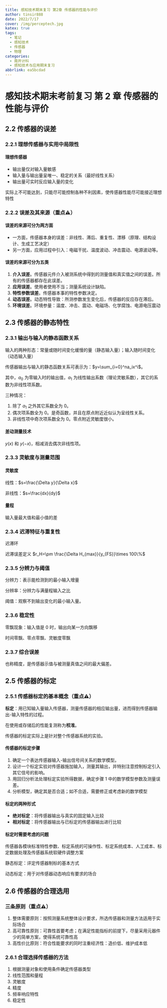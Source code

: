 ```yaml
---
title: 感知技术期末复习 第2章 传感器的性能与评价
author: tinsir888
date: 2022/7/17
cover: /img/perceptech.jpg
katex: true
tags:
  - 笔记
  - 感知技术
  - 传感器
  - 物理
categories:
  - 南开计科
  - 感知技术与应用期末复习
abbrlink: ea5bcdad
---
```


# 感知技术期末考前复习 第 2 章 传感器的性能与评价

## 2.2 传感器的误差

### 2.2.1 理想传感器与实用中局限性

#### 理想传感器

- 输出量仅对输入量敏感
- 输入量与输出量呈唯一、稳定的关系（最好线性关系）
- 输出量可实时反应输入量的变化

实际上不可能达到，只能尽可能控制各种不利因素，使传感器性能尽可能接近理想特性

### 2.2.2 误差及其来源（重点:warning:）

#### 误差的来源可分为两方面

- 一方面，传感器本身的误差：非线性、滞后、重复性、漂移（原理、结构设计、生成工艺决定）
- 另一方面，应用过程中引入：电磁干扰、温度波动、冲击震动、电源波动等。

#### 误差的来源可分为五类

1. **介入误差**。传感器元件介入被测系统中得到的测量值和真实值之间的误差。所有的传感器都存在此误差。
2. **应用误差**。使用者使用不当；测量系统设计缺陷。
3. **特性参数误差**。传感器本事的特性参数决定。
4. **动态误差**。动态特性导致：所测参数发生变化后，传感器的反应存在滞后。
5. **环境误差**。环境参量：温度、冲击、震动、电磁场、化学腐蚀、电源电压震动

## 2.3 传感器的静态特性

### 2.3.1 输出与输入的静态函数关系

输入的两种形态：常量或随时间变化缓慢的量（静态输入量）；输入随时间变化（动态输入量）

传感器输出与输入的静态函数关系可表示为：$y=\sum_{i=0}^na_ix^i$。

其中，$a_0$ 为零输入时的输出值，$a_1$ 为线性输出系数（理论灵敏系数），其它的系数为非线性项系数。

三种情况：

1. 除了 $a_1$ 之外其它系数全为 0。
2. 偶次项系数全为 0。是奇函数，并且在原点附近近似认为呈线性关系。
3. 非线性项中奇次项系数全为 0。零点附近灵敏度很小。

#### 差动测量技术

$y(x)$ 和 $y(-x)$，相减消去偶次非线性项。

### 2.3.3 灵敏度与测量范围

#### 灵敏度

线性：$s=\frac{\Delta y}{\Delta x}$

非线性：$s=\frac{dx}{dy}$

#### 量程

输入量最大值和最小值的差

### 2.3.4 迟滞特征与重复性

迟滞环

迟滞误差定义 $r_H=\pm \frac{\Delta H_{max}}{y_{FS}}\times 100\%$

### 2.3.5 分辨力与阈值

分辨力：表示能检测到的最小输入增量

分辨率：分辨力与满量程输入之比

阈值：观察不到输出变化的最小输入量。

### 2.3.6 稳定性

零飘现象：输入值是 0 时，输出向某一方向飘移

时间零飘、零点零飘、灵敏度零飘

### 2.3.7 综合误差

也称精度，是传感器示值与被测量真值之间的最大偏差。

## 2.5 传感器的标定

### 2.5.1 传感器标定的基本概念（重点:warning:）

**标定**：用已知输入量输入传感器，测量传感器的相应输出量，进而得到传感器输出-输入特性的过程。

在使用或存储后的性能复测称为**校准**。

传感器的标定实际上是针对整个传感器系统的实验。

#### 传感器的标定步骤

1. 确定一个表达传感器输入-输出信号间关系的数学模型。
2. 设计一个标定实验对传感器施加输入，测量其输出，并特别注意控制标定引入其它信号的影响。
3. 用回归分析法处理标定实验所得数据，确定步骤 1 中的数学模型参数及测量误差。
4. 分析模型，确定其是否合适；如不合适，需要修正或考虑新的数学模型

#### 标定的两种形式

- **绝对标定**：将传感器输出与真实的固定输入比较
- **相对标定**：将传感器输出与已标定的传感器输出进行比较

#### 标定时需要考虑的问题

传感器各模块标准特性参数、标定系统的可操作性、标定系统成本、人工成本、标定数据处理及传感器系统软硬件调整方案

静态标定：评定传感器制标的基本方式

动态标定：用于对传感器动态响应有要求的场合

## 2.6 传感器的合理选用

### 三条原则（重点:warning:）

1. 整体需要原则：按照测量系统整体设计要求，所选传感器和测量方法适用于实际场合
2. 高可靠性原则：可靠性首要考虑；在满足性能指标的前提下，尽量采用元器件少的简单方案，使得系统可靠性高
3. 高性价比原则：符合性能要求的同时注重经济性：造价低、维护成本低

### 2.6.1 合理选择传感器的方法

1. 根据测量对象和使用条件确定传感器类型
2. 线性范围和量程
3. 灵敏度
4. 精度
5. 频率响应特性
6. 稳定性